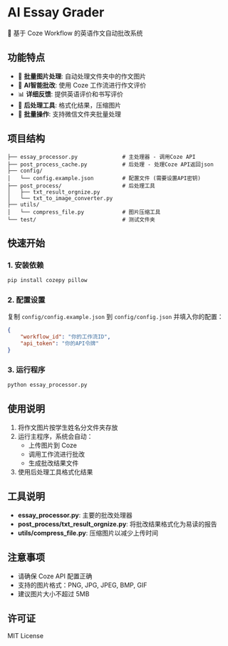 # AI Essay Grader

🤖 基于 Coze Workflow 的英语作文自动批改系统

## 功能特点

- 📸 **批量图片处理**: 自动处理文件夹中的作文图片
- 🎯 **AI智能批改**: 使用 Coze 工作流进行作文评价
- 📊 **详细反馈**: 提供英语评价和书写评价
- 🔄 **后处理工具**: 格式化结果，压缩图片
- 📁 **批量操作**: 支持微信文件夹批量处理

## 项目结构
```
├── essay_processor.py              # 主处理器 - 调用Coze API
├── post_process_cache.py           # 后处理 - 处理Coze API返回json
├── config/
│   └── config.example.json         # 配置文件 (需要设置API密钥)
├── post_process/                   # 后处理工具
│   ├── txt_result_orgnize.py   
│   └── txt_to_image_converter.py
├── utils/
│   └── compress_file.py            # 图片压缩工具
└── test/                           # 测试文件夹
```

## 快速开始

### 1. 安装依赖

```bash
pip install cozepy pillow
```

### 2. 配置设置

复制 `config/config.example.json` 到 `config/config.json` 并填入你的配置：

```json
{
    "workflow_id": "你的工作流ID",
    "api_token": "你的API令牌"
}
```

### 3. 运行程序

```bash
python essay_processor.py
```

## 使用说明

1. 将作文图片按学生姓名分文件夹存放
2. 运行主程序，系统会自动：
   - 上传图片到 Coze
   - 调用工作流进行批改
   - 生成批改结果文件
3. 使用后处理工具格式化结果

## 工具说明

- **essay_processor.py**: 主要的批改处理器
- **post_process/txt_result_orgnize.py**: 将批改结果格式化为易读的报告
- **utils/compress_file.py**: 压缩图片以减少上传时间

## 注意事项

- 请确保 Coze API 配置正确
- 支持的图片格式：PNG, JPG, JPEG, BMP, GIF
- 建议图片大小不超过 5MB

## 许可证

MIT License
```
